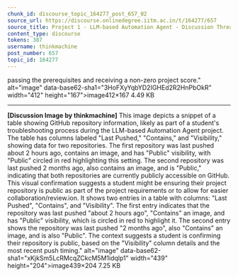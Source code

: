 ```yaml
---
chunk_id: discourse_topic_164277_post_657_02
source_url: https://discourse.onlinedegree.iitm.ac.in/t/164277/657
source_title: Project 1 - LLM-based Automation Agent - Discussion Thread [TDS Jan 2025]
content_type: discourse
tokens: 387
username: thinkmachine
post_number: 657
topic_id: 164277
---
```


 passing the prerequisites and receiving a non-zero project score." alt="image" data-base62-sha1="3HoFXyYqbYD2IGHEd2R2HnPbOkR" width="412" height="167">image412×167 4.49 KB

---

**[Discussion Image by thinkmachine]** This image depicts a snippet of a table showing GitHub repository information, likely as part of a student's troubleshooting process during the LLM-based Automation Agent project. The table has columns labeled "Last Pushed," "Contains," and "Visibility," showing data for two repositories. The first repository was last pushed about 2 hours ago, contains an image, and has "Public" visibility, with "Public" circled in red highlighting this setting. The second repository was last pushed 2 months ago, also contains an image, and is "Public," indicating that both repositories are currently publicly accessible on GitHub. This visual confirmation suggests a student might be ensuring their project repository is public as part of the project requirements or to allow for easier collaboration/review.ion. It shows two entries in a table with columns: "Last Pushed", "Contains", and "Visibility". The first entry indicates that the repository was last pushed "about 2 hours ago", "Contains" an image, and has "Public" visibility, which is circled in red to highlight it. The second entry shows the repository was last pushed "2 months ago", also "Contains" an image, and is also "Public". The context suggests a student is confirming their repository is public, based on the "Visibility" column details and the most recent push timing." alt="image" data-base62-sha1="xKjkSm5LcRMcqZCkcM5M1idqlp1" width="439" height="204">image439×204 7.25 KB
